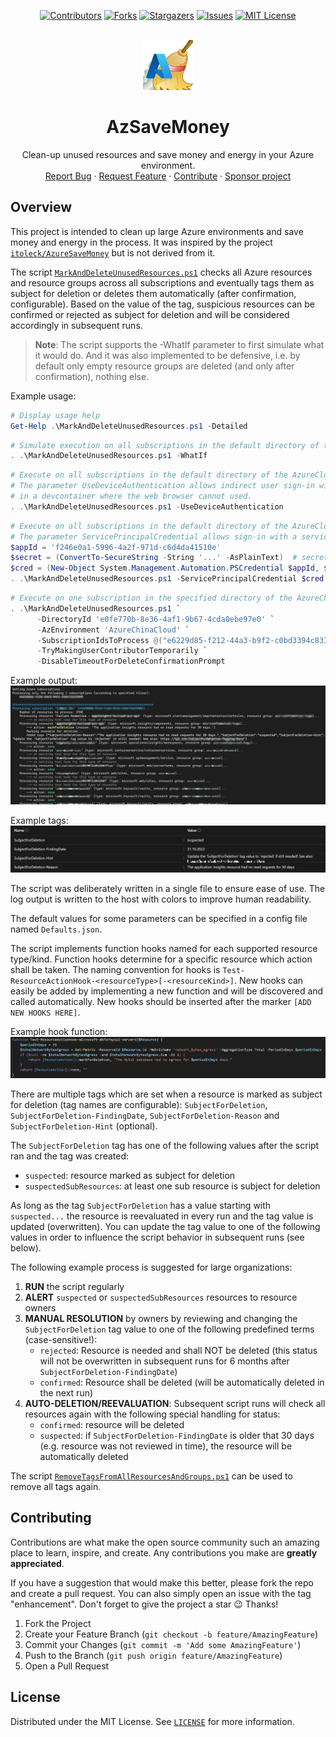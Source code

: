 <!-- SHIELDS -->
<div align="center">

[![Contributors][contributors-shield]][contributors-url]
[![Forks][forks-shield]][forks-url]
[![Stargazers][stars-shield]][stars-url]
[![Issues][issues-shield]][issues-url]
[![MIT License][license-shield]][license-url]

</div>

<!-- PROJECT LOGO -->
<br />
<div align="center">
  <a href="https://github.com/thgossler/AzSaveMoney">
    <img src="images/logo.png" alt="Logo" width="80" height="80">
  </a>

  <h1 align="center">AzSaveMoney</h1>

  <p align="center">
    Clean-up unused resources and save money and energy in your Azure environment.
    <br />
    <a href="https://github.com/thgossler/AzSaveMoney/issues">Report Bug</a>
    ·
    <a href="https://github.com/thgossler/AzSaveMoney/issues">Request Feature</a>
    ·
    <a href="https://github.com/thgossler/AzSaveMoney#contributing">Contribute</a>
    ·
    <a href="https://github.com/sponsors/thgossler">Sponsor project</a>
  </p>
</div>


## Overview

This project is intended to clean up large Azure environments and save money and energy in the process. It was inspired by the project [`itoleck/AzureSaveMoney`](https://github.com/itoleck/AzureSaveMoney) but is not derived from it.

The script [`MarkAndDeleteUnusedResources.ps1`](MarkAndDeleteUnusedResources.ps1) checks all Azure resources and resource groups across all subscriptions and eventually tags them as subject for deletion or deletes them automatically (after confirmation, configurable). Based on the value of the tag, suspicious resources can be confirmed or rejected as subject for deletion and will be considered accordingly in subsequent runs.

> **Note**: The script supports the -WhatIf parameter to first simulate what it would do. And it was also implemented to be defensive, i.e. by default only empty resource groups are deleted (and only after confirmation), nothing else.

Example usage:
```powershell
# Display usage help
Get-Help .\MarkAndDeleteUnusedResources.ps1 -Detailed
```

```powershell
# Simulate execution on all subscriptions in the default directory of the AzureCloud environment
. .\MarkAndDeleteUnusedResources.ps1 -WhatIf
```

```powershell
# Execute on all subscriptions in the default directory of the AzureCloud environment.
# The parameter UseDeviceAuthentication allows indirect user sign-in with device code, e.g.
# in a devcontainer where the web browser cannot used.
. .\MarkAndDeleteUnusedResources.ps1 -UseDeviceAuthentication
```

```powershell
# Execute on all subscriptions in the default directory of the AzureCloud environment.
# The parameter ServicePrincipalCredential allows sign-in with a service principal.
$appId = 'f246e0a1-5996-4a2f-971d-c6d4da41510e'
$secret = (ConvertTo-SecureString -String '...' -AsPlainText)  # secret must not be in source code, just for illustration!
$cred = (New-Object System.Management.Automation.PSCredential $appId, $secret)
. .\MarkAndDeleteUnusedResources.ps1 -ServicePrincipalCredential $cred
```

```powershell
# Execute on one subscription in the specified directory of the AzureChinaCloud environment
. .\MarkAndDeleteUnusedResources.ps1 `
      -DirectoryId 'e0fe770b-8e36-4af1-9b67-4cda0ebe97e0' `
      -AzEnvironment 'AzureChinaCloud' `
      -SubscriptionIdsToProcess @("e6229d85-f212-44a3-b9f2-c0bd3394c833") `
      -TryMakingUserContributorTemporarily `
      -DisableTimeoutForDeleteConfirmationPrompt
```

Example output:
![Example output](images/Screenshot.png)

Example tags:
![Example tags](images/Screenshot4.png)

The script was deliberately written in a single file to ensure ease of use. The log output is written to the host with colors to improve human readability.

The default values for some parameters can be specified in a config file named `Defaults.json`.

The script implements function hooks named for each supported resource type/kind. Function hooks determine for a specific resource which action shall be taken. The naming convention for hooks is `Test-ResourceActionHook-<resourceType>[-<resourceKind>]`. New hooks can easily be added by implementing a new function and will be discovered and called automatically. New hooks should be inserted after the marker `[ADD NEW HOOKS HERE]`.

Example hook function:
![Example hook function](images/Screenshot3.png)

There are multiple tags which are set when a resource is marked as  subject for deletion (tag names are configurable):
`SubjectForDeletion`,
`SubjectForDeletion-FindingDate`,
`SubjectForDeletion-Reason` and
`SubjectForDeletion-Hint` (optional).

The `SubjectForDeletion` tag has one of the following values after the script ran and the tag was created:
- `suspected`: resource marked as subject for deletion
- `suspectedSubResources`: at least one sub resource is subject for deletion

As long as the tag `SubjectForDeletion` has a value starting with `suspected...` the resource is reevaluated in every run and the tag value is updated (overwritten). You can update the tag value to one of the following values in order to influence the script behavior in subsequent runs (see below).

The following example process is suggested for large organizations:

1. **RUN** the script regularly
2. **ALERT** `suspected` or `suspectedSubResources` resources to resource owners
3. **MANUAL RESOLUTION** by owners by reviewing and changing the `SubjectForDeletion` tag value to one of the following predefined terms (case-sensitive!):
   - `rejected`: Resource is needed and shall NOT be deleted (this status will not be overwritten in subsequent runs for 6 months after `SubjectForDeletion-FindingDate`)
   - `confirmed`: Resource shall be deleted (will be automatically deleted in the next run)
4. **AUTO-DELETION/REEVALUATION**: Subsequent script runs will check all resources again with the following special handling for status:
   - `confirmed`: resource will be deleted
   - `suspected`: if `SubjectForDeletion-FindingDate` is older that 30 days (e.g. resource was not reviewed in time), the resource will be automatically deleted

The script [`RemoveTagsFromAllResourcesAndGroups.ps1`](RemoveTagsFromAllResourcesAndGroups.ps1) can be used to remove all tags again.


## Contributing

Contributions are what make the open source community such an amazing place to learn, inspire, and create. Any contributions you make are **greatly appreciated**.

If you have a suggestion that would make this better, please fork the repo and create a pull request. You can also simply open an issue with the tag "enhancement".
Don't forget to give the project a star :wink: Thanks!

1. Fork the Project
2. Create your Feature Branch (`git checkout -b feature/AmazingFeature`)
3. Commit your Changes (`git commit -m 'Add some AmazingFeature'`)
4. Push to the Branch (`git push origin feature/AmazingFeature`)
5. Open a Pull Request


## License

Distributed under the MIT License. See [`LICENSE`](https://github.com/thgossler/AzSaveMoney/blob/main/LICENSE) for more information.


<!-- MARKDOWN LINKS & IMAGES (https://www.markdownguide.org/basic-syntax/#reference-style-links) -->
[contributors-shield]: https://img.shields.io/github/contributors/thgossler/AzSaveMoney.svg
[contributors-url]: https://github.com/thgossler/AzSaveMoney/graphs/contributors
[forks-shield]: https://img.shields.io/github/forks/thgossler/AzSaveMoney.svg
[forks-url]: https://github.com/thgossler/AzSaveMoney/network/members
[stars-shield]: https://img.shields.io/github/stars/thgossler/AzSaveMoney.svg
[stars-url]: https://github.com/thgossler/AzSaveMoney/stargazers
[issues-shield]: https://img.shields.io/github/issues/thgossler/AzSaveMoney.svg
[issues-url]: https://github.com/thgossler/AzSaveMoney/issues
[license-shield]: https://img.shields.io/github/license/thgossler/AzSaveMoney.svg
[license-url]: https://github.com/thgossler/AzSaveMoney/blob/main/LICENSE
